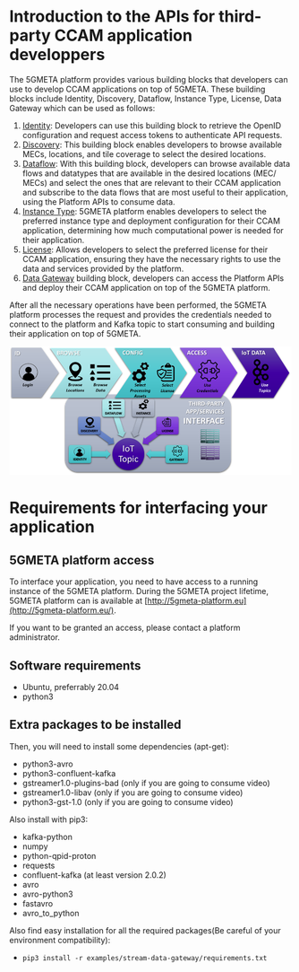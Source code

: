# Introduction to the APIs for third-party CCAM application developpers

The 5GMETA platform provides various building blocks that developers can use to develop CCAM applications on top of 5GMETA. 
These building blocks include Identity, Discovery, Dataflow, Instance Type, License, Data Gateway which can be used as follows:

1.	[Identity](https://github.com/5gmeta/identity): Developers can use this building block to retrieve the OpenID configuration and request access tokens to authenticate API requests. 
2.	[Discovery](https://github.com/5gmeta/discovery): This building block enables developers to browse available MECs, locations, and tile coverage to select the desired locations.
3.	[Dataflow](https://github.com/5gmeta/dataflow-api): With this building block, developers can browse available data flows and datatypes that are available in the desired locations (MEC/ MECs) and select the ones that are relevant to their CCAM application and subscribe to the data flows that are most useful to their application, using the Platform APIs to consume data.
4.	[Instance Type](https://github.com/5gmeta/cloud_instanceapi): 5GMETA platform enables developers to select the preferred instance type and deployment configuration for their CCAM application, determining how much computational power is needed for their application. 
5.	[License](https://github.com/5gmeta/license): Allows developers to select the preferred license for their CCAM application, ensuring they have the necessary rights to use the data and services provided by the platform.
6.	[Data Gateway](https://github.com/5gmeta/helmcharts) building block, developers can access the Platform APIs and deploy their CCAM application on top of the 5GMETA platform.

After all the necessary operations have been performed, the 5GMETA platform processes the request and provides the credentials needed to connect to the platform and Kafka topic to start consuming and building their application on top of 5GMETA.

![5GMETA Platform APIs to Sensors and Devices developers](images/api_CAM_applications.png)

# Requirements for interfacing your application

## 5GMETA platform access

To interface your application, you need to have access to a running instance of the 5GMETA platform.
During the 5GMETA project lifetime, 5GMETA platform can is available at [http://5gmeta-platform.eu](http://5gmeta-platform.eu/).

If you want to be granted an access, please contact a platform administrator.

## Software requirements

* Ubuntu, preferrably 20.04
* python3


## Extra packages to be installed
Then, you will need to install some dependencies (apt-get):

* python3-avro
* python3-confluent-kafka
* gstreamer1.0-plugins-bad (only if you are going to consume video)
* gstreamer1.0-libav (only if you are going to consume video)
* python3-gst-1.0 (only if you are going to consume video)

Also install with pip3:

* kafka-python
* numpy
* python-qpid-proton
* requests
* confluent-kafka (at least version 2.0.2)
* avro
* avro-python3
* fastavro
* avro_to_python

Also find easy installation for all the required packages(Be careful of your environment compatibility):

* ```pip3 install -r examples/stream-data-gateway/requirements.txt```

